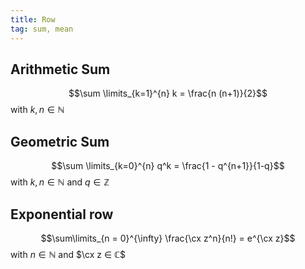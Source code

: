 ```yaml
---
title: Row
tag: sum, mean
---
```


## Arithmetic Sum
$$\sum \limits_{k=1}^{n} k = \frac{n (n+1)}{2}$$
with $k,n ∈ ℕ$

## Geometric Sum
$$\sum \limits_{k=0}^{n} q^k = \frac{1 - q^{n+1}}{1-q}$$
with $k,n ∈ ℕ$ and $q ∈ ℤ$


## Exponential row
$$\sum\limits_{n = 0}^{\infty} \frac{\cx z^n}{n!} = e^{\cx z}$$
with $n ∈ ℕ$ and $\cx z ∈ ℂ$

